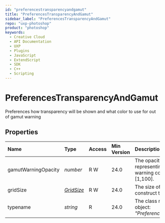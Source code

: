 ```yaml
---
id: "preferencestransparencyandgamut"
title: "PreferencesTransparencyAndGamut"
sidebar_label: "PreferencesTransparencyAndGamut"
repo: "uxp-photoshop"
product: "photoshop"
keywords:
  - Creative Cloud
  - API Documentation
  - UXP
  - Plugins
  - JavaScript
  - ExtendScript
  - SDK
  - C++
  - Scripting
---
```


# PreferencesTransparencyAndGamut

Preferences how transparency will be shown and what color to use for out of gamut warning

## Properties

| Name | Type | Access | Min Version | Description |
| :------ | :------ | :------ | :------ | :------ |
| gamutWarningOpacity | *number* | R W | 24.0 | The opacity as a float number representing the percentage of the warning color for out-of-gamut colors [1,100]. |
| gridSize | [*GridSize*](/ps_reference/modules/constants/#gridsize) | R W | 24.0 | The size of grid squares used to construct the transparency pattern |
| typename | *string* | R | 24.0 | The class name of the referenced object: *&quot;PreferencesTransparencyAndGamut&quot;*. |
